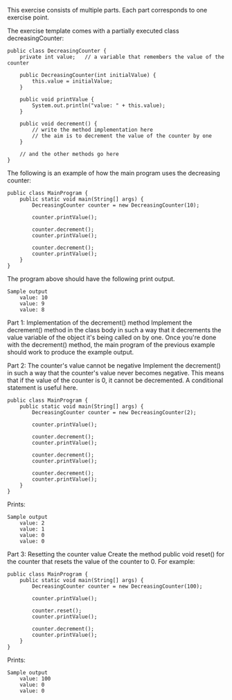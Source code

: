 This exercise consists of multiple parts. Each part corresponds to one exercise point.

The exercise template comes with a partially executed class decreasingCounter:

    public class DecreasingCounter {
        private int value;   // a variable that remembers the value of the counter

        public DecreasingCounter(int initialValue) {
            this.value = initialValue;
        }

        public void printValue {
            System.out.println("value: " + this.value);
        }

        public void decrement() {
            // write the method implementation here
            // the aim is to decrement the value of the counter by one
        }

        // and the other methods go here
    }

The following is an example of how the main program uses the decreasing counter:

    public class MainProgram {
        public static void main(String[] args) {
            DecreasingCounter counter = new DecreasingCounter(10);

            counter.printValue();

            counter.decrement();
            counter.printValue();

            counter.decrement();
            counter.printValue();
        }
    }

The program above should have the following print output.

    Sample output
        value: 10
        value: 9
        value: 8

Part 1: Implementation of the decrement() method
Implement the decrement() method in the class body in such a way that it decrements the value variable of the object it's being called on by one. Once you're done with the decrement() method, the main program of the previous example should work to produce the example output.

Part 2: The counter's value cannot be negative
Implement the decrement() in such a way that the counter's value never becomes negative. This means that if the value of the counter is 0, it cannot be decremented. A conditional statement is useful here.

    public class MainProgram {
        public static void main(String[] args) {
            DecreasingCounter counter = new DecreasingCounter(2);

            counter.printValue();

            counter.decrement();
            counter.printValue();

            counter.decrement();
            counter.printValue();

            counter.decrement();
            counter.printValue();
        }
    }

Prints:

    Sample output
        value: 2
        value: 1
        value: 0
        value: 0

Part 3: Resetting the counter value
Create the method public void reset() for the counter that resets the value of the counter to 0. For example:

    public class MainProgram {
        public static void main(String[] args) {
            DecreasingCounter counter = new DecreasingCounter(100);

            counter.printValue();

            counter.reset();
            counter.printValue();

            counter.decrement();
            counter.printValue();
        }
    }
    
Prints:

    Sample output
        value: 100
        value: 0
        value: 0